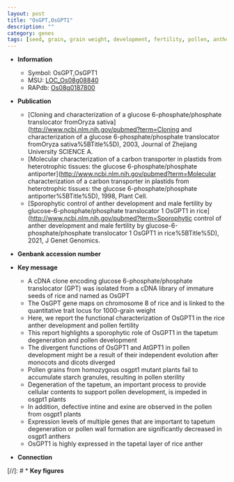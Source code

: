 ```yaml
---
layout: post
title: "OsGPT,OsGPT1"
description: ""
category: genes
tags: [seed, grain, grain weight, development, fertility, pollen, anther, sterility, starch, anther development, tapetum, tapetal, tapetum degeneration, pollen development, pollen wall]
---
```


* **Information**  
    + Symbol: OsGPT,OsGPT1  
    + MSU: [LOC_Os08g08840](http://rice.uga.edu/cgi-bin/ORF_infopage.cgi?orf=LOC_Os08g08840)  
    + RAPdb: [Os08g0187800](http://rapdb.dna.affrc.go.jp/viewer/gbrowse_details/irgsp1?name=Os08g0187800)  

* **Publication**  
    + [Cloning and characterization of a glucose 6-phosphate/phosphate translocator fromOryza sativa](http://www.ncbi.nlm.nih.gov/pubmed?term=Cloning and characterization of a glucose 6-phosphate/phosphate translocator fromOryza sativa%5BTitle%5D), 2003, Journal of Zhejiang University SCIENCE A.
    + [Molecular characterization of a carbon transporter in plastids from heterotrophic tissues: the glucose 6-phosphate/phosphate antiporter](http://www.ncbi.nlm.nih.gov/pubmed?term=Molecular characterization of a carbon transporter in plastids from heterotrophic tissues: the glucose 6-phosphate/phosphate antiporter%5BTitle%5D), 1998, Plant Cell.
    + [Sporophytic control of anther development and male fertility by glucose-6-phosphate/phosphate translocator 1 OsGPT1 in rice](http://www.ncbi.nlm.nih.gov/pubmed?term=Sporophytic control of anther development and male fertility by glucose-6-phosphate/phosphate translocator 1 OsGPT1 in rice%5BTitle%5D), 2021, J Genet Genomics.

* **Genbank accession number**  

* **Key message**  
    + A cDNA clone encoding glucose 6-phosphate/phosphate translocator (GPT) was isolated from a cDNA library of immature seeds of rice and named as OsGPT
    + The OsGPT gene maps on chromosome 8 of rice and is linked to the quantitative trait locus for 1000-grain weight
    + Here, we report the functional characterization of OsGPT1 in the rice anther development and pollen fertility
    + This report highlights a sporophytic role of OsGPT1 in the tapetum degeneration and pollen development
    + The divergent functions of OsGPT1 and AtGPT1 in pollen development might be a result of their independent evolution after monocots and dicots diverged
    + Pollen grains from homozygous osgpt1 mutant plants fail to accumulate starch granules, resulting in pollen sterility
    + Degeneration of the tapetum, an important process to provide cellular contents to support pollen development, is impeded in osgpt1 plants
    + In addition, defective intine and exine are observed in the pollen from osgpt1 plants
    + Expression levels of multiple genes that are important to tapetum degeneration or pollen wall formation are significantly decreased in osgpt1 anthers
    + OsGPT1 is highly expressed in the tapetal layer of rice anther

* **Connection**  

[//]: # * **Key figures**  


